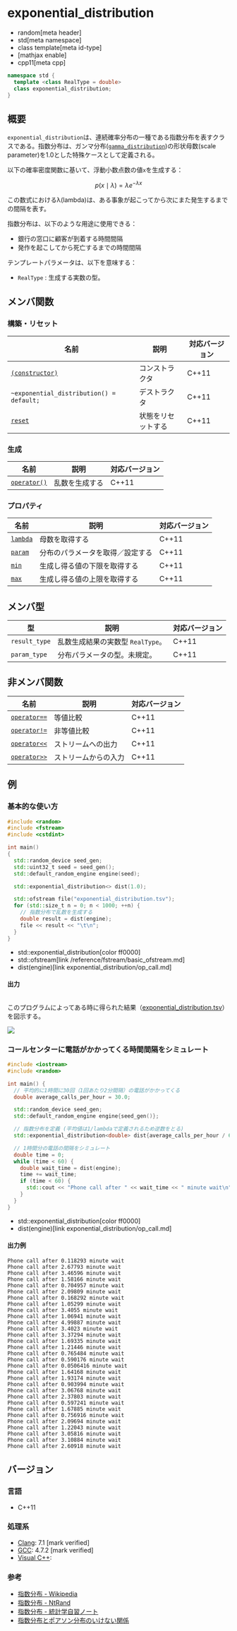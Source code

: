 # exponential_distribution
* random[meta header]
* std[meta namespace]
* class template[meta id-type]
* [mathjax enable]
* cpp11[meta cpp]

```cpp
namespace std {
  template <class RealType = double>
  class exponential_distribution;
}
```

## 概要
`exponential_distribution`は、連続確率分布の一種である指数分布を表すクラスである。指数分布は、ガンマ分布([`gamma_distribution`](gamma_distribution.md))の形状母数(scale parameter)を1.0とした特殊ケースとして定義される。  

以下の確率密度関数に基いて、浮動小数点数の値`x`を生成する：

$$ p(x \mid \lambda) = \lambda e^{-\lambda x} $$

この数式におけるλ(lambda)は、ある事象が起こってから次にまた発生するまでの間隔を表す。


指数分布は、以下のような用途に使用できる：

- 銀行の窓口に顧客が到着する時間間隔
- 発作を起こしてから死亡するまでの時間間隔


テンプレートパラメータは、以下を意味する：

- `RealType` : 生成する実数の型。


## メンバ関数
### 構築・リセット

| 名前 | 説明 | 対応バージョン |
|---------------------------------------------------------------|--------------------|-------|
| [`(constructor)`](exponential_distribution/op_constructor.md)           | コンストラクタ     | C++11 |
| `~exponential_distribution() = default;`                                  | デストラクタ       | C++11 |
| [`reset`](exponential_distribution/reset.md)                            | 状態をリセットする | C++11 |


### 生成

| 名前 | 説明 | 対応バージョン |
|-------------------------------------------------|----------------|-------|
| [`operator()`](exponential_distribution/op_call.md) | 乱数を生成する | C++11 |


### プロパティ

| 名前 | 説明 | 対応バージョン |
|------------------------------------------------|----------------------------------|-------|
| [`lambda`](exponential_distribution/lambda.md) | 母数を取得する                   | C++11 |
| [`param`](exponential_distribution/param.md) | 分布のパラメータを取得／設定する | C++11 |
| [`min`](exponential_distribution/min.md)     | 生成し得る値の下限を取得する   | C++11 |
| [`max`](exponential_distribution/max.md)     | 生成し得る値の上限を取得する   | C++11 |


## メンバ型

| 型 | 説明 | 対応バージョン |
|---------------|-------------------|-------|
| `result_type` | 乱数生成結果の実数型 `RealType`。 | C++11 |
| `param_type`  | 分布パラメータの型。未規定。 | C++11 |


## 非メンバ関数

| 名前 | 説明 | 対応バージョン |
|------------------------------------------------------------|----------------------|-------|
| [`operator==`](exponential_distribution/op_equal.md)     | 等値比較             | C++11 |
| [`operator!=`](exponential_distribution/op_not_equal.md) | 非等値比較           | C++11 |
| [`operator<<`](exponential_distribution/op_ostream.md)   | ストリームへの出力   | C++11 |
| [`operator>>`](exponential_distribution/op_istream.md)   | ストリームからの入力 | C++11 |


## 例
### 基本的な使い方
```cpp example
#include <random>
#include <fstream>
#include <cstdint>

int main()
{
  std::random_device seed_gen;
  std::uint32_t seed = seed_gen();
  std::default_random_engine engine(seed);

  std::exponential_distribution<> dist(1.0);

  std::ofstream file("exponential_distribution.tsv");
  for (std::size_t n = 0; n < 1000; ++n) {
    // 指数分布で乱数を生成する
    double result = dist(engine);
    file << result << "\t\n";
  }
}
```
* std::exponential_distribution[color ff0000]
* std::ofstream[link /reference/fstream/basic_ofstream.md]
* dist(engine)[link exponential_distribution/op_call.md]

#### 出力
```
```

このプログラムによってある時に得られた結果（[exponential_distribution.tsv](https://raw.githubusercontent.com/cpprefjp/image/master/reference/random/exponential_distribution/exponential_distribution.tsv)）を図示する。 

![](https://raw.githubusercontent.com/cpprefjp/image/master/reference/random/exponential_distribution/exponential_distribution.png)

### コールセンターに電話がかかってくる時間間隔をシミュレート
```cpp example
#include <iostream>
#include <random>

int main() {
  // 平均的に1時間に30回（1回あたり2分間隔）の電話がかかってくる
  double average_calls_per_hour = 30.0;

  std::random_device seed_gen;
  std::default_random_engine engine{seed_gen()};

  // 指数分布を定義 (平均値は1/lambdaで定義されるため逆数をとる)
  std::exponential_distribution<double> dist{average_calls_per_hour / 60.0};

  // 1時間分の電話の間隔をシミュレート
  double time = 0;
  while (time < 60) {
    double wait_time = dist(engine);
    time += wait_time;
    if (time < 60) {
      std::cout << "Phone call after " << wait_time << " minute wait\n";
    }
  }
}
```
* std::exponential_distribution[color ff0000]
* dist(engine)[link exponential_distribution/op_call.md]

#### 出力例
```
Phone call after 0.118293 minute wait
Phone call after 2.67793 minute wait
Phone call after 3.46596 minute wait
Phone call after 1.58166 minute wait
Phone call after 0.704957 minute wait
Phone call after 2.09809 minute wait
Phone call after 0.168292 minute wait
Phone call after 1.05299 minute wait
Phone call after 3.4055 minute wait
Phone call after 1.06941 minute wait
Phone call after 4.99887 minute wait
Phone call after 3.4023 minute wait
Phone call after 3.37294 minute wait
Phone call after 1.69335 minute wait
Phone call after 1.21446 minute wait
Phone call after 0.765484 minute wait
Phone call after 0.590176 minute wait
Phone call after 0.0506416 minute wait
Phone call after 1.64168 minute wait
Phone call after 1.93174 minute wait
Phone call after 0.903994 minute wait
Phone call after 3.06768 minute wait
Phone call after 2.37803 minute wait
Phone call after 0.597241 minute wait
Phone call after 1.67885 minute wait
Phone call after 0.756916 minute wait
Phone call after 2.09694 minute wait
Phone call after 1.22043 minute wait
Phone call after 3.05816 minute wait
Phone call after 3.10884 minute wait
Phone call after 2.60918 minute wait
```

## バージョン
### 言語
- C++11

### 処理系
- [Clang](/implementation.md#clang): 7.1 [mark verified]
- [GCC](/implementation.md#gcc): 4.7.2 [mark verified]
- [Visual C++](/implementation.md#visual_cpp): 

### 参考
- [指数分布 - Wikipedia](https://ja.wikipedia.org/wiki/指数分布)
- [指数分布 - NtRand](http://www.ntrand.com/jp/exponential-distribution/)
- [指数分布 - 統計学自習ノート](http://aoki2.si.gunma-u.ac.jp/lecture/Bunpu/exponential.html)
- [指数分布とポアソン分布のいけない関係](http://www.slideshare.net/teramonagi/ss-11296227)

